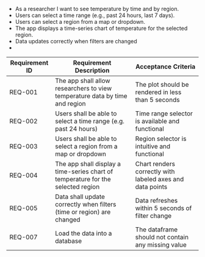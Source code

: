 - As a researcher I want to see temperature by time and by region.
- Users can select a time range (e.g., past 24 hours, last 7 days).
- Users can select a region from a map or dropdown.
- The app displays a time-series chart of temperature for the selected region.
- Data updates correctly when filters are changed
- 

| Requirement ID | Requirement Description | Acceptance Criteria |
|----------------|--------------------------|---------------------|
| REQ-001 | The app shall allow researchers to view temperature data by time and region | The plot should be rendered in less than 5 seconds |
| REQ-002 | Users shall be able to select a time range (e.g. past 24 hours) | Time range selector is available and functional |
| REQ-003 | Users shall be able to select a region from a map or dropdown | Region selector is intuitive and functional |
| REQ-004 | The app shall display a time-series chart of temperature for the selected region | Chart renders correctly with labeled axes and data points |
| REQ-005 | Data shall update correctly when filters (time or region) are changed | Data refreshes within 5 seconds of filter change |
| REQ-007 | Load the data into a database | The dataframe should not contain any missing value |